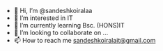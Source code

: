 - 👋 Hi, I’m @sandeshkoiralaa
- 👀 I’m interested in IT
- 🌱 I’m currently learning Bsc. (HONS)IT
- 💞️ I’m looking to collaborate on ...
- 📫 How to reach me sandeshkoiralait@gmail.com

<!---
sandeshkoiralaa/sandeshkoiralaa is a ✨ special ✨ repository because its `README.md` (this file) appears on your GitHub profile.
You can click the Preview link to take a look at your changes.
--->
